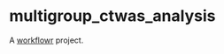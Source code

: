 # multigroup_ctwas_analysis

A [workflowr][] project.

[workflowr]: https://github.com/workflowr/workflowr

